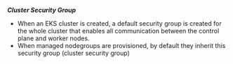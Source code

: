 ***Cluster Security Group***

- When an EKS cluster is created, a default security group is created for the whole cluster that enables all communication between the control plane and worker nodes.
- When managed nodegroups are provisioned, by default they inherit this security group (cluster security group)